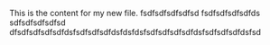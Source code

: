 This is the content for my new file.
fsdfsdfsdfsdfsd
fsdfsdfsdfsdfds
sdfsdfsdfsdfsd
dfsdfsdfsdfsdfdsfsdfsdfsdfdsfdsfdsfsdfsdfsdfsdfdsfsdfsdfsdfdsfsd
